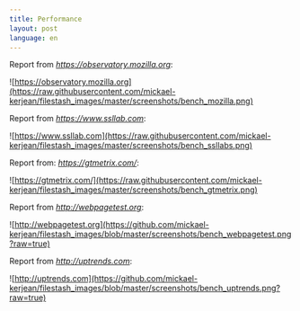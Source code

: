 ```yaml
---
title: Performance
layout: post
language: en
---
```


Report from *https://observatory.mozilla.org*:

![https://observatory.mozilla.org](https://raw.githubusercontent.com/mickael-kerjean/filestash_images/master/screenshots/bench_mozilla.png)

Report from *https://www.ssllab.com*:

![https://www.ssllab.com](https://raw.githubusercontent.com/mickael-kerjean/filestash_images/master/screenshots/bench_ssllabs.png)

Report from: *https://gtmetrix.com/*:

![https://gtmetrix.com/](https://raw.githubusercontent.com/mickael-kerjean/filestash_images/master/screenshots/bench_gtmetrix.png)

Report from *http://webpagetest.org*:

![http://webpagetest.org](https://github.com/mickael-kerjean/filestash_images/blob/master/screenshots/bench_webpagetest.png?raw=true)

Report from *http://uptrends.com*:

![http://uptrends.com](https://github.com/mickael-kerjean/filestash_images/blob/master/screenshots/bench_uptrends.png?raw=true)
